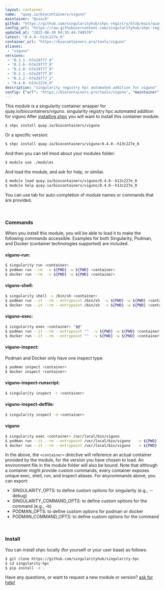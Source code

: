 ```yaml
---
layout: container
name:  "quay.io/biocontainers/viguno"
maintainer: "@vsoch"
github: "https://github.com/singularityhub/shpc-registry/blob/main/quay.io/biocontainers/viguno/container.yaml"
config_url: "https://raw.githubusercontent.com/singularityhub/shpc-registry/main/quay.io/biocontainers/viguno/container.yaml"
updated_at: "2025-06-30 04:35:44.748570"
latest: "0.4.0--h13c227e_0"
container_url: "https://biocontainers.pro/tools/viguno"
aliases:
 - "viguno"
versions:
 - "0.1.1--h7e29777_0"
 - "0.1.6--h7e29777_0"
 - "0.2.0--h7e29777_0"
 - "0.2.1--h7e29777_0"
 - "0.3.2--h7e29777_1"
 - "0.4.0--h13c227e_0"
description: "singularity registry hpc automated addition for viguno"
config: {"url": "https://biocontainers.pro/tools/viguno", "maintainer": "@vsoch", "description": "singularity registry hpc automated addition for viguno", "latest": {"0.4.0--h13c227e_0": "sha256:19ed566951046255c29eb2c5a0569b1d9deb93aad1451edd2533f388409a1c76"}, "tags": {"0.1.1--h7e29777_0": "sha256:8a42109d38493410adf689fa56a859c7cec55efe6d85f02b0c3f0a694e02234f", "0.1.6--h7e29777_0": "sha256:4dce318cf723819840d2fc641e08c4ea3b0877b64ffc47b7fe93ca6b0a81acf5", "0.2.0--h7e29777_0": "sha256:37afccb38f1cf367d2ecba59696d68fab05f69533808c38c050c674e030011af", "0.2.1--h7e29777_0": "sha256:822d47db53001ed2123cb7c605d29d18a070bde4a482ae00df13ac75b4e0f637", "0.3.2--h7e29777_1": "sha256:03a947c4e8134a2f6e5b2d146a10d048bcda49e625b2d2ca8d708033708c60c1", "0.4.0--h13c227e_0": "sha256:19ed566951046255c29eb2c5a0569b1d9deb93aad1451edd2533f388409a1c76"}, "docker": "quay.io/biocontainers/viguno", "aliases": {"viguno": "/usr/local/bin/viguno"}}
---
```


This module is a singularity container wrapper for quay.io/biocontainers/viguno.
singularity registry hpc automated addition for viguno
After [installing shpc](#install) you will want to install this container module:


```bash
$ shpc install quay.io/biocontainers/viguno
```

Or a specific version:

```bash
$ shpc install quay.io/biocontainers/viguno:0.4.0--h13c227e_0
```

And then you can tell lmod about your modules folder:

```bash
$ module use ./modules
```

And load the module, and ask for help, or similar.

```bash
$ module load quay.io/biocontainers/viguno/0.4.0--h13c227e_0
$ module help quay.io/biocontainers/viguno/0.4.0--h13c227e_0
```

You can use tab for auto-completion of module names or commands that are provided.

<br>

### Commands

When you install this module, you will be able to load it to make the following commands accessible.
Examples for both Singularity, Podman, and Docker (container technologies supported) are included.

#### viguno-run:

```bash
$ singularity run <container>
$ podman run --rm  -v ${PWD} -w ${PWD} <container>
$ docker run --rm  -v ${PWD} -w ${PWD} <container>
```

#### viguno-shell:

```bash
$ singularity shell -s /bin/sh <container>
$ podman run --it --rm --entrypoint /bin/sh  -v ${PWD} -w ${PWD} <container>
$ docker run --it --rm --entrypoint /bin/sh  -v ${PWD} -w ${PWD} <container>
```

#### viguno-exec:

```bash
$ singularity exec <container> "$@"
$ podman run --it --rm --entrypoint ""  -v ${PWD} -w ${PWD} <container> "$@"
$ docker run --it --rm --entrypoint ""  -v ${PWD} -w ${PWD} <container> "$@"
```

#### viguno-inspect:

Podman and Docker only have one inspect type.

```bash
$ podman inspect <container>
$ docker inspect <container>
```

#### viguno-inspect-runscript:

```bash
$ singularity inspect -r <container>
```

#### viguno-inspect-deffile:

```bash
$ singularity inspect -d <container>
```


#### viguno

```bash
$ singularity exec <container> /usr/local/bin/viguno
$ podman run --it --rm --entrypoint /usr/local/bin/viguno   -v ${PWD} -w ${PWD} <container> -c " $@"
$ docker run --it --rm --entrypoint /usr/local/bin/viguno   -v ${PWD} -w ${PWD} <container> -c " $@"
```



In the above, the `<container>` directive will reference an actual container provided
by the module, for the version you have chosen to load. An environment file in the
module folder will also be bound. Note that although a container
might provide custom commands, every container exposes unique exec, shell, run, and
inspect aliases. For anycommands above, you can export:

 - SINGULARITY_OPTS: to define custom options for singularity (e.g., --debug)
 - SINGULARITY_COMMAND_OPTS: to define custom options for the command (e.g., -b)
 - PODMAN_OPTS: to define custom options for podman or docker
 - PODMAN_COMMAND_OPTS: to define custom options for the command

<br>

### Install

You can install shpc locally (for yourself or your user base) as follows:

```bash
$ git clone https://github.com/singularityhub/singularity-hpc
$ cd singularity-hpc
$ pip install -e .
```

Have any questions, or want to request a new module or version? [ask for help!](https://github.com/singularityhub/singularity-hpc/issues)